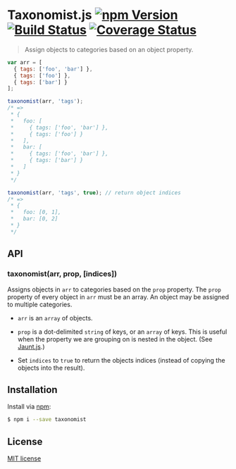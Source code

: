 # Taxonomist.js [![npm Version](http://img.shields.io/npm/v/taxonomist.svg?style=flat)](https://www.npmjs.org/package/taxonomist) [![Build Status](https://img.shields.io/travis/yuanqing/taxonomist.svg?style=flat)](https://travis-ci.org/yuanqing/taxonomist) [![Coverage Status](https://img.shields.io/coveralls/yuanqing/taxonomist.svg?style=flat)](https://coveralls.io/r/yuanqing/taxonomist)

> Assign objects to categories based on an object property.

```js
var arr = [
  { tags: ['foo', 'bar'] },
  { tags: ['foo'] },
  { tags: ['bar'] }
];

taxonomist(arr, 'tags');
/* =>
 * {
 *   foo: [
 *     { tags: ['foo', 'bar'] },
 *     { tags: ['foo'] }
 *   ],
 *   bar: [
 *     { tags: ['foo', 'bar'] },
 *     { tags: ['bar'] }
 *   ]
 * }
 */

taxonomist(arr, 'tags', true); // return object indices
/* =>
 * {
 *   foo: [0, 1],
 *   bar: [0, 2]
 * }
 */
```

## API

### taxonomist(arr, prop, [indices])

Assigns objects in `arr` to categories based on the `prop` property. The `prop` property of every object in `arr` must be an array. An object may be assigned to multiple categories.

- `arr` is an `array` of objects.

- `prop` is a dot-delimited `string` of keys, or an `array` of keys. This is useful when the property we are grouping on is nested in the object. (See [Jaunt.js](https://github.com/yuanqing/jaunt).)

- Set `indices` to `true` to return the objects indices (instead of copying the objects into the result).

## Installation

Install via [npm](https://www.npmjs.org/package/taxonomist):

```bash
$ npm i --save taxonomist
```

## License

[MIT license](https://github.com/yuanqing/taxonomist/blob/master/LICENSE)

